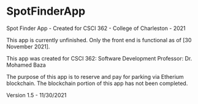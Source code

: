 # SpotFinderApp
Spot Finder App - Created for CSCI 362 - College of Charleston - 2021

This app is currently unfinished. Only the front end is functional as of [30 November 2021].

This app was created for CSCI 362: Software Development
Professor: Dr. Mohamed Baza

The purpose of this app is to reserve and pay for parking via Etherium blockchain. The blockchain portion of this app has not been completed.

Version 1.5 - 11/30/2021
